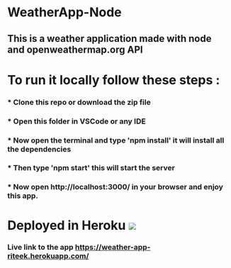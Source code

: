 # WeatherApp-Node
## This is a weather application made with node and openweathermap.org API
# To run it locally follow these steps :
### * Clone this repo or download the zip file
### * Open this folder in VSCode or any IDE
### * Now open the terminal and type 'npm install' it will install all the dependencies 
### * Then type 'npm start' this will start the server
### * Now open http://localhost:3000/ in your browser and enjoy this app.
# Deployed in Heroku ![](https://www.herokucdn.com/deploy/button.png)
### Live link to the app https://weather-app-riteek.herokuapp.com/

